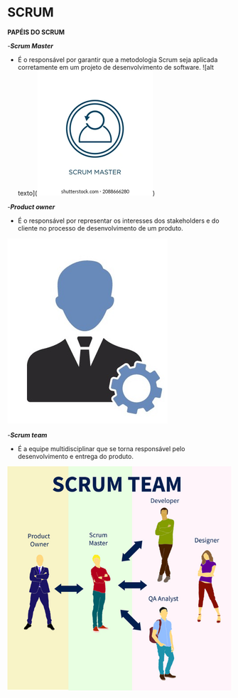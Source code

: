 # SCRUM

**PAPÉIS DO SCRUM**

-***Scrum Master***

 -  É o responsável por garantir que a metodologia Scrum seja aplicada corretamente em um projeto de desenvolvimento de software.
![alt texto](![alt text](image-6.png))


-***Product owner***

 
   - É o responsável por representar os interesses dos stakeholders e do cliente no processo de desenvolvimento de um produto.

   ![alt text](image-3.png)

-***Scrum team***

  - É a equipe multidisciplinar que se torna responsável pelo desenvolvimento e entrega do produto.

![alt text](image.png)

